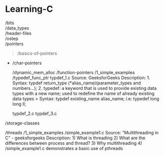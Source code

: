 # Learning-C

/bits <br />
/data_types <br />
/header-files <br />
/ostep <br />
/pointers <br />
> /basics-of-pointers <br />
* /char-pointers <br />

    /dynamic_mem_alloc
    /function-pointers
        /1_simple_examples
        /typedef_func_ptr
            typdef_1.c
            Source: GeeksforGeeks
            Description:
          1. Syntax: typdef return_type (*alias_name)(parameter_types and numbers...);
          2. typedef: a keyword that is used to provide existing data types with a new name; used to redefine the name of already existing data types
        > Syntax: typdef existing_name alias_name;
        i.e:
          typedef long long ll;
          
    typdef_2.c
    typdef_3.c

/storage-classes

/threads
/1_simple_examples
  /simple_example1.c
    Source: "Multithreading in C" - geeksforgeeks
    Description:
      1) What is threading
      2) What are the differences between process and thread? 
      3) Why multithreading
      4) /simple_example1.c demonstrates a basic use of pthreads
